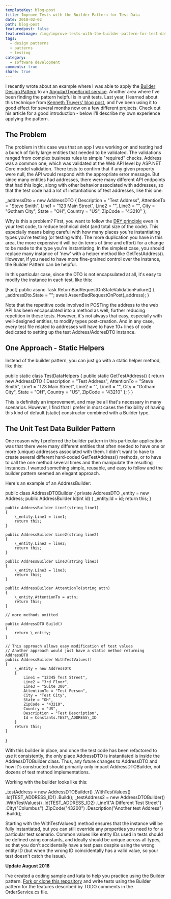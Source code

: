 ```yaml
---
templateKey: blog-post
title: Improve Tests with the Builder Pattern for Test Data
date: 2018-02-02
path: blog-post
featuredpost: false
featuredimage: /img/improve-tests-with-the-builder-pattern-for-test-data.png
tags:
  - design patterns
  - patterns
  - testing
category:
  - software development
comments: true
share: true
---
```


I recently wrote about an example where I was able to apply the [Builder Design Pattern](http://deviq.com/builder-design-pattern/) to an [Angular/TypeScript service](https://ardalis.com/applying-the-builder-pattern-to-improve-an-angular-service). Another area where I've been finding the pattern helpful is in unit tests. Last year, I learned about this technique from [Kenneth Truyers' blog post](https://www.kenneth-truyers.net/2013/07/15/flexible-and-expressive-unit-tests-with-the-builder-pattern/), and I've been using it to good effect for several months now on a few different projects. Check out his article for a good introduction - below I'll describe my own experience applying the pattern.

## The Problem

The problem in this case was that an app I was working on and testing had a bunch of fairly large entities that needed to be validated. The validations ranged from complex business rules to simple "required" checks. Address was a common one, which was validated at the Web API level by ASP.NET Core model validation. There tests to confirm that if any given property were null, the API would respond with the appropriate error message. But since many entities had addresses, there were many different API endpoints that had this logic, along with other behavior associated with addresses, so that the test code had a lot of instantiations of test addresses, like this one:

\_addressDto = new AddressDTO
{
    Description = "Test Address",
    AttentionTo = "Steve Smith",
    Line1 = "123 Main Street",
    Line2 = "",
    Line3 = "",
    City = "Gotham City",
    State = "OH",
    Country = "US",
    ZipCode = "43210"
};

Why is this a problem? First, you want to follow the [DRY principle](http://deviq.com/don-t-repeat-yourself/) even in your test code, to reduce technical debt (and total size of the code). This especially means being careful with how many places you're instantiating types you're testing (or testing with). The more duplication you have in this area, the more expensive it will be (in terms of time and effort) for a change to be made to the type you're instantiating. In the simplest case, you should replace many instance of 'new' with a helper method like GetTestAddress(). However, if you need to have more fine-grained control over the instance, the Builder Pattern can be helpful.

In this particular case, since the DTO is not encapsulated at all, it's easy to modify the instance in each test, like this:

\[Fact\]
public async Task ReturnBadRequestOnStateValidationFailure()
{
  \_addressDto.State = "";
  await AssertBadRequestOnPost(\_address);
}

Note that the repetitive code involved in POSTing the address to the web API has been encapsulated into a method as well, further reducing repetition in these tests. However, it's not always that easy, especially with well-designed entities, to modify types post-creation. And in any case, every test file related to addresses will have to have 10+ lines of code dedicated to setting up the test Address/AddresDTO instance.

## One Approach - Static Helpers

Instead of the builder pattern, you can just go with a static helper method, like this:

public static class TestDataHelpers
{
  public static GetTestAddress()
  {
    return new AddressDTO
    {
      Description = "Test Address",
      AttentionTo = "Steve Smith",
      Line1 = "123 Main Street",
      Line2 = "",
      Line3 = "",
      City = "Gotham City",
      State = "OH",
      Country = "US",
      ZipCode = "43210"
    };
  }
}

This is definitely an improvement, and may be all that's necessary in many scenarios. However, I find that I prefer in most cases the flexibility of having this kind of default (static) constructor combined with a Builder type.

## The Unit Test Data Builder Pattern

One reason why I preferred the builder pattern in this particular application was that there were many different entities that often needed to have one or more (unique) addresses associated with them. I didn't want to have to create several different hard-coded GetTestAddress() methods, or to have to call the one method several times and then manipulate the resulting instances. I wanted something simple, reusable, and easy to follow and the builder pattern seemed an elegant approach.

Here's an example of an AddressBuilder:

public class AddressDTOBuilder
{
    private AddressDTO \_entity = new Address;
    public AddressBuilder Id(int id)
    {
        \_entity.Id = id;
        return this;
    }

    public AddressBuilder Line1(string line1)
    {
        \_entity.Line1 = line1;
        return this;
    }

    public AddressBuilder Line2(string line2)
    {
        \_entity.Line2 = line2;
        return this;
    }

    public AddressBuilder Line3(string line3)
    {
        \_entity.Line3 = line3;
        return this;
    }

    public AddressBuilder AttentionTo(string attn)
    {
        \_entity.AttentionTo = attn;
        return this;
    }

    // more methods omitted

    public AddressDTO Build()
    {
        return \_entity;
    }

    // This approach allows easy modification of test values
    // Another approach would just have a static method returning AddressDTO
    public AddressBuilder WithTestValues()
    {
        \_entity = new AddressDTO
        {
            Line1 = "12345 Test Street",
            Line2 = "3rd Floor",
            Line3 = "Suite 300",
            AttentionTo = "Test Person",
            City = "Test City",
            State = "OH",
            ZipCode = "43210",
            Country = "US",
            Description = "Test Description",
            Id = Constants.TEST\_ADDRESS\_ID
        }
        return this;
    }
}

With this builder in place, and once the test code has been refactored to use it consistently, the only place AddressDTO is instantiated is inside the AddressDTOBuilder class. Thus, any future changes to AddressDTO and how it's constructed should primarily only impact AddressDTOBuilder, not dozens of test method implementations.

Working with the builder looks like this:

\_testAddress = new AddressDTOBuilder()
    .WithTestValues()
    .Id(TEST\_ADDRESS\_ID1)
    .Build();
\_testAddress2 = new AddressDTOBuilder()
    .WithTestValues()
    .Id(TEST\_ADDRESS\_ID2)
    .Line1("A Different Test Street")
    .City("Columbus")
    .ZipCode("43200")
    .Description("Another test Address")
    .Build();

Starting with the WithTestValues() method ensures that the instance will be fully instantiated, but you can still override any properties you need to for a particular test scenario. Common values like entity IDs used in tests should be defined using constants, and ideally should be unique across all types, so that you don't accidentally have a test pass despite using the wrong entity ID (but when the wrong ID coincidentally has a valid value, so your test doesn't catch the issue).

**Update August 2018**

I've created a coding sample and kata to help you practice using the Builder pattern. [Fork or clone this repository](https://github.com/ardalis/BuilderTestSample) and write tests using the Builder pattern for the features described by TODO comments in the OrderService.cs file.
